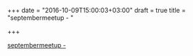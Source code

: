 +++
date = "2016-10-09T15:00:03+03:00"
draft = true
title = "septembermeetup -  "

+++

<p><a href="https://t.co/UA8tawb5Lq">septembermeetup -  </a></p>
